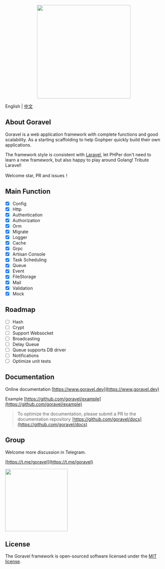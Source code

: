 <p align="center"><img src="/logo.png" width="300"></p>

English | [中文](../zh/README.md)

## About Goravel

Goravel is a web application framework with complete functions and good scalability. As a starting scaffolding to help Gophper quickly build their own applications.

The framework style is consistent with [Laravel](https://github.com/laravel/laravel), let PHPer don't need to learn a new framework, but also happy to play around Golang! Tribute Laravel!

Welcome star, PR and issues！

## Main Function

- [x] Config
- [x] Http
- [x] Authentication
- [x] Authorization
- [x] Orm
- [x] Migrate
- [x] Logger
- [x] Cache
- [x] Grpc
- [x] Artisan Console
- [x] Task Scheduling
- [x] Queue
- [x] Event
- [x] FileStorage
- [x] Mail
- [x] Validation
- [x] Mock

## Roadmap

- [ ] Hash
- [ ] Crypt
- [ ] Support Websocket
- [ ] Broadcasting
- [ ] Delay Queue
- [ ] Queue supports DB driver
- [ ] Notifications
- [ ] Optimize unit tests

## Documentation

Online documentation [https://www.goravel.dev](https://www.goravel.dev)

Example [https://github.com/goravel/example](https://github.com/goravel/example)

> To optimize the documentation, please submit a PR to the documentation repository [https://github.com/goravel/docs](https://github.com/goravel/docs)

## Group

Welcome more discussion in Telegram.

[https://t.me/goravel](https://t.me/goravel)

<p align="left"><img src="/telegram.jpg" width="200"></p>

<!-- [https://discord.gg/cFc5csczzS](https://discord.gg/cFc5csczzS) -->

## License

The Goravel framework is open-sourced software licensed under the [MIT license](https://opensource.org/licenses/MIT).

